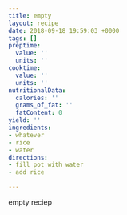 ```yaml
---
title: empty
layout: recipe
date: 2018-09-18 19:59:03 +0000
tags: []
preptime:
  value: ''
  units: ''
cooktime:
  value: ''
  units: ''
nutritionalData:
  calories: ''
  grams_of_fat: ''
  fatContent: 0
yield: ''
ingredients:
- whatever
- rice
- water
directions:
- fill pot with water
- add rice

---
```

empty reciep